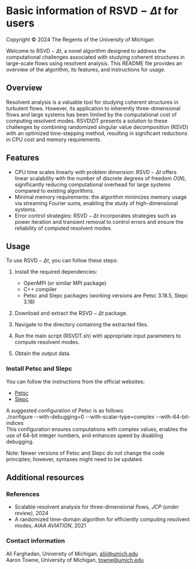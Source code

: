 # Basic information of $\text{RSVD}-\Delta t$ for users

Copyright © 2024 The Regents of the University of Michigan

Welcome to $\text{RSVD}-\Delta t$, a novel algorithm designed to address the computational challenges associated with studying coherent structures in large-scale flows using resolvent analysis. This README file provides an overview of the algorithm, its features, and instructions for usage.

## Overview

Resolvent analysis is a valuable tool for studying coherent structures in turbulent flows. However, its application to inherently three-dimensional flows and large systems has been limited by the computational cost of computing resolvent modes. RSVD\DT presents a solution to these challenges by combining randomized singular value decomposition (RSVD) with an optimized time-stepping method, resulting in significant reductions in CPU cost and memory requirements.

## Features

* CPU time scales linearly with problem dimension: $\text{RSVD}-\Delta t$ offers linear scalability with the number of discrete degrees of freedom $O(N)$, significantly reducing computational overhead for large systems compared to existing algorithms.
* Minimal memory requirements: the algorithm minimizes memory usage via streaming Fourier sums, enabling the study of high-dimensional systems.
* Error control strategies: $\text{RSVD}-\Delta t$ incorporates strategies such as power iteration and transient removal to control errors and ensure the reliability of computed resolvent modes.

## Usage

To use $\text{RSVD}-\Delta t$, you can follow these steps:
 
1. Install the required dependencies:
	+ OpenMPI (or similar MPI package)
	+ C++ compiler
	+ Petsc and Slepc packages (working versions are Petsc 3.18.5, Slepc 3.18)

2. Download and extract the $\text{RSVD}-\Delta t$ package.
3. Navigate to the directory containing the extracted files.
4. Run the main script (RSVDT.sh) with appropriate input parameters to compute resolvent modes.
5. Obtain the output data.

### Install Petsc and Slepc

You can follow the instructions from the official websites:

- [Petsc](https://petsc.org/release/install)
- [Slepc](https://slepc.upv.es/documentation)

A suggested configuration of Petsc is as follows:\
./configure --with-debugging=0 --with-scalar-type=complex --with-64-bit-indices\
This configuration ensures computations with complex values, enables the use of 64-bit integer numbers, and enhances speed by disabling debugging.

Note: Newer versions of Petsc and Slepc do not change the code principles; however, syntaxes might need to be updated.

## Additional resources

### References

* Scalable resolvent analysis for three-dimensional flows, *JCP (under review)*, 2024
* A randomized time-domain algorithm for efficiently computing resolvent modes, *AIAA AVIATION*, 2021

### Contact information

Ali Farghadan, University of Michigan, aliii@umich.edu\
Aaron Towne, University of Michigan, towne@umich.edu

